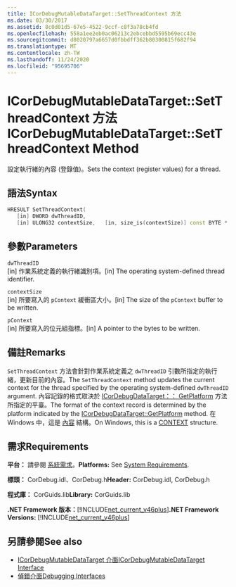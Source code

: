 ```yaml
---
title: ICorDebugMutableDataTarget::SetThreadContext 方法
ms.date: 03/30/2017
ms.assetid: 8c0d01d5-67e5-4522-9ccf-c8f3a78cb4fd
ms.openlocfilehash: 558a1ee2eb0ac06213c2ebcebbd5595b69ecc43e
ms.sourcegitcommit: d8020797a6657d0fbbdff362b80300815f682f94
ms.translationtype: MT
ms.contentlocale: zh-TW
ms.lasthandoff: 11/24/2020
ms.locfileid: "95695706"
---
```

# <a name="icordebugmutabledatatargetsetthreadcontext-method"></a><span data-ttu-id="d6c90-102">ICorDebugMutableDataTarget::SetThreadContext 方法</span><span class="sxs-lookup"><span data-stu-id="d6c90-102">ICorDebugMutableDataTarget::SetThreadContext Method</span></span>

<span data-ttu-id="d6c90-103">設定執行緒的內容 (登錄值)。</span><span class="sxs-lookup"><span data-stu-id="d6c90-103">Sets the context (register values) for a thread.</span></span>  
  
## <a name="syntax"></a><span data-ttu-id="d6c90-104">語法</span><span class="sxs-lookup"><span data-stu-id="d6c90-104">Syntax</span></span>  
  
```cpp  
HRESULT SetThreadContext(  
   [in] DWORD dwThreadID,  
   [in] ULONG32 contextSize,   [in, size_is(contextSize)] const BYTE * pContext);  
```  
  
## <a name="parameters"></a><span data-ttu-id="d6c90-105">參數</span><span class="sxs-lookup"><span data-stu-id="d6c90-105">Parameters</span></span>  

 `dwThreadID`  
 <span data-ttu-id="d6c90-106">[in] 作業系統定義的執行緒識別項。</span><span class="sxs-lookup"><span data-stu-id="d6c90-106">[in] The operating system-defined thread identifier.</span></span>  
  
 `contextSize`  
 <span data-ttu-id="d6c90-107">[in] 所要寫入的 `pContext` 緩衝區大小。</span><span class="sxs-lookup"><span data-stu-id="d6c90-107">[in] The size of the `pContext` buffer to be written.</span></span>  
  
 `pContext`  
 <span data-ttu-id="d6c90-108">[in] 所要寫入的位元組指標。</span><span class="sxs-lookup"><span data-stu-id="d6c90-108">[in] A pointer to the bytes to be written.</span></span>  
  
## <a name="remarks"></a><span data-ttu-id="d6c90-109">備註</span><span class="sxs-lookup"><span data-stu-id="d6c90-109">Remarks</span></span>  

 <span data-ttu-id="d6c90-110">`SetThreadContext` 方法會針對作業系統定義之 `dwThreadID` 引數所指定的執行緒，更新目前的內容。</span><span class="sxs-lookup"><span data-stu-id="d6c90-110">The `SetThreadContext` method updates the current context for the thread specified by the operating system-defined `dwThreadID` argument.</span></span> <span data-ttu-id="d6c90-111">內容記錄的格式取決於 [ICorDebugDataTarget：： GetPlatform](icordebugdatatarget-getplatform-method.md) 方法所指定的平臺。</span><span class="sxs-lookup"><span data-stu-id="d6c90-111">The format of the context record is determined by the platform indicated by the [ICorDebugDataTarget::GetPlatform](icordebugdatatarget-getplatform-method.md) method.</span></span> <span data-ttu-id="d6c90-112">在 Windows 中，這是 [內容](/windows/win32/api/winnt/ns-winnt-arm64_nt_context) 結構。</span><span class="sxs-lookup"><span data-stu-id="d6c90-112">On Windows, this is a [CONTEXT](/windows/win32/api/winnt/ns-winnt-arm64_nt_context) structure.</span></span>  
  
## <a name="requirements"></a><span data-ttu-id="d6c90-113">需求</span><span class="sxs-lookup"><span data-stu-id="d6c90-113">Requirements</span></span>  

 <span data-ttu-id="d6c90-114">**平台：** 請參閱 [系統需求](../../get-started/system-requirements.md)。</span><span class="sxs-lookup"><span data-stu-id="d6c90-114">**Platforms:** See [System Requirements](../../get-started/system-requirements.md).</span></span>  
  
 <span data-ttu-id="d6c90-115">**標頭：** CorDebug.idl、CorDebug.h</span><span class="sxs-lookup"><span data-stu-id="d6c90-115">**Header:** CorDebug.idl, CorDebug.h</span></span>  
  
 <span data-ttu-id="d6c90-116">**程式庫：** CorGuids.lib</span><span class="sxs-lookup"><span data-stu-id="d6c90-116">**Library:** CorGuids.lib</span></span>  
  
 <span data-ttu-id="d6c90-117">**.NET Framework 版本：**[!INCLUDE[net_current_v46plus](../../../../includes/net-current-v46plus-md.md)]</span><span class="sxs-lookup"><span data-stu-id="d6c90-117">**.NET Framework Versions:** [!INCLUDE[net_current_v46plus](../../../../includes/net-current-v46plus-md.md)]</span></span>  
  
## <a name="see-also"></a><span data-ttu-id="d6c90-118">另請參閱</span><span class="sxs-lookup"><span data-stu-id="d6c90-118">See also</span></span>

- [<span data-ttu-id="d6c90-119">ICorDebugMutableDataTarget 介面</span><span class="sxs-lookup"><span data-stu-id="d6c90-119">ICorDebugMutableDataTarget Interface</span></span>](icordebugmutabledatatarget-interface.md)
- [<span data-ttu-id="d6c90-120">偵錯介面</span><span class="sxs-lookup"><span data-stu-id="d6c90-120">Debugging Interfaces</span></span>](debugging-interfaces.md)
